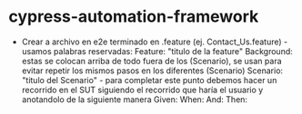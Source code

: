 # cypress-automation-framework

<!-- TAGS PARA PRACTICAR EN LOS EJERCICIOS
Los TAGS nos devuelven en la terminal un cruadro con resultados de los tests corridos

npx cypress run -e TAGS='@login' --headed
npx cypress run -e TAGS='@login or @contact-us' --headed
npx cypress run -e TAGS='@smoke' --headed  (@smoke se colocan encima de cualquier scenario dentro de una feature)
npx cypress run -e TAGS='(@login or @contact-us) and not @smoke' --headed
npx cypress run cypress/e2e/*.feature --headed -->


<!-- APUNTES -->
- Crear a archivo en e2e terminado en .feature (ej. Contact_Us.feature) 
    -usamos palabras reservadas:
    Feature: "titulo de la feature"
    Background: estas se colocan arriba de todo fuera de los (Scenario), se usan para evitar repetir los mismos 
    pasos en los diferentes (Scenario)
    Scenario: "titulo del Scenario" - para completar este punto debemos hacer un recorrido en el SUT siguiendo
    el recorrido que haría el usuario y anotandolo de la siguiente manera
    Given:
    When:
    And:
    Then:
        

<!-- CUSTOMS SCRIPTS
en la carpeta package.json se insertan scripts que creemos para ejecutar ciertos tests
con el nombre que nosotros queramos por ej:
"full-regression-headed-chrome": "cypress run --headed --browser chrome --spec 'cypress/e2e/*.feature'",
en donde "full-regression-headed-chrome" es el nombre que elegimos,
y cypress run son los comandos para correr un test,
y --headed --browser chrome indica como y donde ejecutamos un test, donde headed
    indica que el test se corre abriendo una ventana en chrome
y --spec 'cypress/e2e/*.feature' inidca que se testean todas las features que se esten
    en la carpeta e2e
o bien --spec 'cypress/e2e/Contact_Us.feature' en caso de que queramos testear esta 
    feature puntualmente
para correr estos scripts usamos en la terminal lo siguiente: 
npm run "elnombredelscriptquecreamos" 

Ademas podemos utilizar customs scripts con tags de la siguiente manera:
"contact-us-tests-headed": "cypress run -e TAGS=\"@contact-us\" --headed" donde \ se usa para
evitar inconvenientes al tener dos " juntas, entonces \" texto \" evita eso. 
NOTA: si quitamos --headed el test corre en modo headless 
NOTA2: con "or" key word podemos correr test de 2 tags e.g. TAGS=\"@smoke or @contact-us\"
NOTA3: con and not podemos excluir los TAGS que queramos
-->

<!-- 
HTML REPORTS:
MUY IMPORATNTE ESTOS REPORTES SE SOBREESCRIBEN

en package.json "cypress-cucumber-preprocessor" colocamos lo siguiente:
    "html": {
      "enabled": true,
      "output": "cypress/reports/cucumber-html/cucumber-report.html"
      }
para obtener estos reportes debemos ejecutar mediante npm run y pegamos el nombre de un 
custom script que hayamos creado en el archivo de package.json
para ver el reporte vamos al archivo que se creó segun el nombre que le dimos a la
carpeta y con click derecho seleccionamos "open in file explorer"

por default se crea un archivo ndjson en la carpeta de node_modules para modificar la
locacion colocamos en package.json lo siguiente:
"messages": {
      "enabled": true,
      "output": "cypress/reports/cucumber-ndjson/cucumber-report.ndjson"
      }
NOTA: los reportes se sobreescriben

JSON REPORTS:
son utiles para crear reportes avanzados con jenkins y otros programas.
seguir pasos de instalacion en internet ya que es bastante complicado

agregar en package.json lo siguiente:
"json": {
        "enabled": true,
        "formatter": "cucumber-json-formatter",
        "output": "cypress/reports/cucumber-json/cucumber-report.json"
      }

MULTIPLE CUCUMBER HTML REPORTS:
ver proceso de instalacion en internet.
se ejecuta con la terminal node cucumber-html-report.js (y el nombre de la ruta que hayamos creado) 

REPORTS ATTACHING SCREENSHOTS: (solo para errores)
no es necesario instalar, pero si correr manualmente node cucumber-html-report.js

REPORTS ATTACHING SCREENSHOTS (AUTOMATED)
podemos automatizar el reporte anterior con && ver sig. ejemplo:
"contact-us-tests-headed": "cypress run -e TAGS=\"@contact-us\" --headed && node cucumber-html-report.js"

HOOKS AND BASE STEPS:
Hooks localizadas dentro de la Base_Steps.js se usan para ejecutar antes o despues 
de un Scenario con las palabras reservadas Before y After. Se puede asignarles a 
uno o mas tags. podemos colocarlos dentro de un archivo nuevo como el mencionado o 
podemos colocarlo directamente dentro de un step definition deseado. el mejor modo
es creando uno nuevo.

Centralizar logicas especificas en el archivo "Base_Steps.js":
utilizando When por ej. podemos pedirle que espere x segundos antes de ejecutarse
las pruebas, colocando "Background" en "Login_Portal.features" debajo de "Feature"
para que se ejecute antes que cualquier Scenario.

CUSTOMS COMMANDS:
podemos reutilizar comandos tales como el click + que se abra en la misma ventana,
en el archivo "commands"(chequear para ref.) agregamos una linea indicando "selector" como parametro
para luego llamarlo desde el archivo de Steps y en lugar de hacer una funcion para
cada click que debamos hacer podamos reutilizar dicha funcion.

PAGE OBJECT MODELLING (POB):
hace que un framework sea facil de mantener
tambien crea una forma de abstraccion, centralizando logicas comunes en una 
locacion comun o central.

creamos un archivo "Base_PO.js" en la carpeta de /step_definitions.
dentro usamos "class" la simplificacion de visitas a la pagina

tambien podemos crear un archivo ""config.js" en /fixtures para nombrar todas
las url que queramos sin tener que llamarlas desde la funcion que queramos. Una
vez creado el archivo en fixture podemos usar otra nomenclatura mas general aun 
(para ref. chequear /Base_PO y /config.json )

podemos borrar el archivo example.json para tener un trabajo mas limpio

nota: reemplazamos home page steps por los nuevos comandos



 -->

